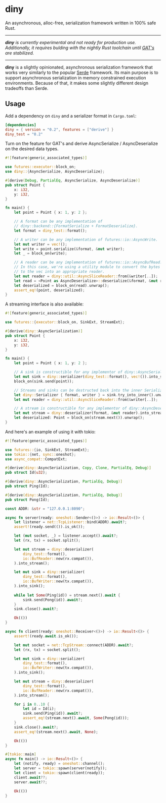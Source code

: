 # diny

An asynchronous, alloc-free, serialization framework written in 100% safe Rust.

---

_**diny** is currently experimental and not ready for production use. Additionally, it requires bulding with the nightly Rust toolchain until [GAT's](https://github.com/rust-lang/rust/issues/44265) are stabilized._

---

**diny** is a slightly opinionated, asynchronous serialization framework that works very similarly to the popular [Serde](https://serde.rs/) framework.  Its main purpose is to support asynchronous serialization in memory constrained execution environments. Because of that, it makes some slightly different design tradeoffs than Serde.

## Usage

Add a dependency on `diny` and a serializer format in `Cargo.toml`:

```toml
[dependencies]
diny = { version = "0.2", features = ["derive"] }
diny_test = "0.2"
```

Turn on the feature for GAT's and derive AsyncSerialize / AsyncDeserialize
on the desired data types.

```rust
#![feature(generic_associated_types)]

use futures::executor::block_on;
use diny::{AsyncSerialize, AsyncDeserialize};

#[derive(Debug, PartialEq, AsyncSerialize, AsyncDeserialize)]
pub struct Point {
    x: i32,
    y: i32,
}

fn main() {
    let point = Point { x: 1, y: 2 };

    // A format can be any implementation of
    // diny::backend::{FormatSerialize + FormatDeserialize}.
    let format = diny_test::format();

    // A writer can be any implementation of futures::io::AsyncWrite.
    let mut writer = vec!();
    let write = point.serialize(&format, &mut writer);
    let _ = block_on(write);

    // A reader can be any implementation of futures::io::AsyncBufRead.
    // In this case, we're using a utility module to convert the bytes written
    // to the vec into an appropriate reader.
    let mut reader = diny::util::AsyncSliceReader::from(&writer[..]);
    let read = <Point as AsyncDeserialize>::deserialize(&format, &mut reader);
    let deserialized = block_on(read).unwrap();
    assert_eq!(point, deserialized);
}
```

A streaming interface is also available:

```rust
#![feature(generic_associated_types)]

use futures::{executor::block_on, SinkExt, StreamExt};

#[derive(diny::AsyncSerialization)]
pub struct Point {
    x: i32,
    y: i32,
}

fn main() {
    let point = Point { x: 1, y: 2 };

    // A sink is constructible for any implementor of diny::AsyncSerialize
    let mut sink = diny::serializer(diny_test::format(), vec!()).into_sink();
    block_on(sink.send(point));

    // Streams and sinks can be destructed back into the inner Serializer
    let diny::Serializer { format, writer } = sink.try_into_inner().unwrap();
    let mut reader = diny::util::AsyncSliceReader::from(&writer[..]);

    // A stream is constructible for any implementor of diny::AsyncDeserialize
    let mut stream = diny::deserializer(format, &mut reader).into_stream();
    let deserialized: Point = block_on(stream.next()).unwrap();
}
```

And here's an example of using it with tokio:

```rust
#![feature(generic_associated_types)]

use futures::{io, SinkExt, StreamExt};
use tokio::{net, sync::oneshot};
use async_compat::CompatExt;

#[derive(diny::AsyncSerialization, Copy, Clone, PartialEq, Debug)]
pub struct Id(u32);

#[derive(diny::AsyncSerialization, PartialEq, Debug)]
pub struct Ping(Id);

#[derive(diny::AsyncSerialization, PartialEq, Debug)]
pub struct Pong(Id);

const ADDR: &str = "127.0.0.1:8090";

async fn server(ready: oneshot::Sender<()>) -> io::Result<()> {
    let listener = net::TcpListener::bind(ADDR).await?;
    assert!(ready.send(()).is_ok());

    let (mut socket, _) = listener.accept().await?;
    let (rx, tx) = socket.split();

    let mut stream = diny::deserializer(
        diny_test::format(),
        io::BufReader::new(rx.compat()),
    ).into_stream();

    let mut sink = diny::serializer(
        diny_test::format(),
        io::BufWriter::new(tx.compat()),
    ).into_sink();
    
    while let Some(Ping(id)) = stream.next().await {
        sink.send(Pong(id)).await?;
    }
    sink.close().await?;

    Ok(())
}

async fn client(ready: oneshot::Receiver<()>) -> io::Result<()> {
    assert!(ready.await.is_ok());

    let mut socket = net::TcpStream::connect(ADDR).await?;
    let (rx, tx) = socket.split();

    let mut sink = diny::serializer(
        diny_test::format(),
        io::BufWriter::new(tx.compat()),
    ).into_sink();

    let mut stream = diny::deserializer(
        diny_test::format(),
        io::BufReader::new(rx.compat()),
    ).into_stream();

    for i in 0..10 {
        let id = Id(i);
        sink.send(Ping(id)).await?;
        assert_eq!(stream.next().await, Some(Pong(id)));
    }
    sink.close().await?;
    assert_eq!(stream.next().await, None);

    Ok(())
}

#[tokio::main]
async fn main() -> io::Result<()> {
    let (notify, ready) = oneshot::channel();
    let server = tokio::spawn(server(notify));
    let client = tokio::spawn(client(ready));
    client.await??;
    server.await??;
    
    Ok(())
}
```